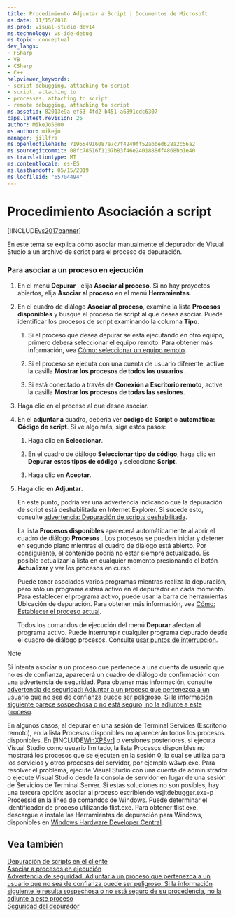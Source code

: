 ```yaml
---
title: Procedimiento Adjuntar a Script | Documentos de Microsoft
ms.date: 11/15/2016
ms.prod: visual-studio-dev14
ms.technology: vs-ide-debug
ms.topic: conceptual
dev_langs:
- FSharp
- VB
- CSharp
- C++
helpviewer_keywords:
- script debugging, attaching to script
- script, attaching to
- processes, attaching to script
- remote debugging, attaching to script
ms.assetid: 82013e9a-ef53-4fd2-b451-a6891cdc6307
caps.latest.revision: 26
author: MikeJo5000
ms.author: mikejo
manager: jillfra
ms.openlocfilehash: 719654916087e7c7f4249ff52abbed628a2c56a2
ms.sourcegitcommit: 08fc78516f1107b83f46e2401888df4868bb1e40
ms.translationtype: MT
ms.contentlocale: es-ES
ms.lasthandoff: 05/15/2019
ms.locfileid: "65704494"
---
```

# <a name="how-to-attach-to-script"></a>Procedimiento Asociación a script
[!INCLUDE[vs2017banner](../includes/vs2017banner.md)]

En este tema se explica cómo asociar manualmente el depurador de Visual Studio a un archivo de script para el proceso de depuración.  
  
### <a name="to-attach-to-a-running-process"></a>Para asociar a un proceso en ejecución  
  
1. En el menú **Depurar** , elija **Asociar al proceso**. Si no hay proyectos abiertos, elija **Asociar al proceso** en el menú **Herramientas**.  
  
2. En el cuadro de diálogo **Asociar al proceso**, examine la lista **Procesos disponibles** y busque el proceso de script al que desea asociar. Puede identificar los procesos de script examinando la columna **Tipo**.  
  
   1. Si el proceso que desea depurar se está ejecutando en otro equipo, primero deberá seleccionar el equipo remoto. Para obtener más información, vea [Cómo: seleccionar un equipo remoto](https://msdn.microsoft.com/4332ba8e-2f0b-4f62-b96a-e762b9f3c3ba).  
  
   2. Si el proceso se ejecuta con una cuenta de usuario diferente, active la casilla **Mostrar los procesos de todos los usuarios** .  
  
   3. Si está conectado a través de **Conexión a Escritorio remoto**, active la casilla **Mostrar los procesos de todas las sesiones**.  
  
3. Haga clic en el proceso al que desee asociar.  
  
4. En el **adjuntar a** cuadro, debería ver **código de Script** o **automática: Código de script**. Si ve algo más, siga estos pasos:  
  
   1. Haga clic en **Seleccionar**.  
  
   2. En el cuadro de diálogo **Seleccionar tipo de código**, haga clic en **Depurar estos tipos de código** y seleccione **Script**.  
  
   3. Haga clic en **Aceptar**.  
  
5. Haga clic en **Adjuntar**.  
  
    En este punto, podría ver una advertencia indicando que la depuración de script está deshabilitada en Internet Explorer. Si sucede esto, consulte [advertencia: Depuración de scripts deshabilitada](../debugger/warning-script-debugging-disabled.md).  
  
   La lista **Procesos disponibles** aparecerá automáticamente al abrir el cuadro de diálogo **Procesos** . Los procesos se pueden iniciar y detener en segundo plano mientras el cuadro de diálogo está abierto. Por consiguiente, el contenido podría no estar siempre actualizado. Es posible actualizar la lista en cualquier momento presionando el botón **Actualizar** y ver los procesos en curso.  
  
   Puede tener asociados varios programas mientras realiza la depuración, pero sólo un programa estará activo en el depurador en cada momento. Para establecer el programa activo, puede usar la barra de herramientas Ubicación de depuración. Para obtener más información, vea [Cómo: Establecer el proceso actual](https://msdn.microsoft.com/7e1d7fa5-0e40-44cf-8c41-d3dba31c969e).  
  
   Todos los comandos de ejecución del menú **Depurar** afectan al programa activo. Puede interrumpir cualquier programa depurado desde el cuadro de diálogo procesos. Consulte [usar puntos de interrupción](../debugger/using-breakpoints.md).  
  
> [!NOTE]
> Si intenta asociar a un proceso que pertenece a una cuenta de usuario que no es de confianza, aparecerá un cuadro de diálogo de confirmación con una advertencia de seguridad. Para obtener más información, consulte [advertencia de seguridad: Adjuntar a un proceso que pertenezca a un usuario que no sea de confianza puede ser peligroso. Si la información siguiente parece sospechosa o no está seguro, no la adjunte a este proceso](/visualstudio/debugger/security-warning-attaching-to-a-process-owned-by-an-untrusted-user?view=vs-2015).  
  
 En algunos casos, al depurar en una sesión de Terminal Services (Escritorio remoto), en la lista Procesos disponibles no aparecerán todos los procesos disponibles. En [!INCLUDE[WinXPSvr](../includes/winxpsvr-md.md)] o versiones posteriores, si ejecuta Visual Studio como usuario limitado, la lista Procesos disponibles no mostrará los procesos que se ejecuten en la sesión 0, la cual se utiliza para los servicios y otros procesos del servidor, por ejemplo w3wp.exe. Para resolver el problema, ejecute Visual Studio con una cuenta de administrador o ejecute Visual Studio desde la consola de servidor en lugar de una sesión de Servicios de Terminal Server. Si estas soluciones no son posibles, hay una tercera opción: asociar al proceso escribiendo vsjitdebugger.exe-p ProcessId en la línea de comandos de Windows. Puede determinar el identificador de proceso utilizando tlist.exe. Para obtener tlist.exe, descargue e instale las Herramientas de depuración para Windows, disponibles en [Windows Hardware Developer Central](https://developer.microsoft.com/windows/hardware).  
  
## <a name="see-also"></a>Vea también  
 [Depuración de scripts en el cliente](../debugger/client-side-script-debugging.md)   
 [Asociar a procesos en ejecución](../debugger/attach-to-running-processes-with-the-visual-studio-debugger.md)   
 [Advertencia de seguridad: Adjuntar a un proceso que pertenezca a un usuario que no sea de confianza puede ser peligroso. Si la información siguiente le resulta sospechosa o no está seguro de su procedencia, no la adjunte a este proceso](/visualstudio/debugger/security-warning-attaching-to-a-process-owned-by-an-untrusted-user?view=vs-2015)   
 [Seguridad del depurador](../debugger/debugger-security.md)
